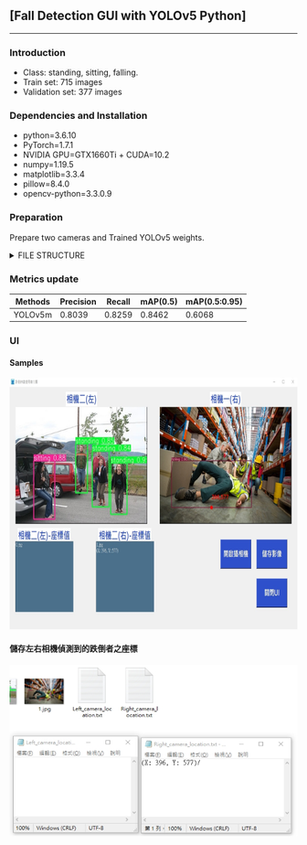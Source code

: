 ##  [Fall Detection GUI with YOLOv5 Python]
---

### Introduction
* Class: standing, sitting, falling.
* Train set: 715 images
* Validation set: 377 images

### Dependencies and Installation
* python=3.6.10
* PyTorch=1.7.1
* NVIDIA GPU=GTX1660Ti + CUDA=10.2
* numpy=1.19.5
* matplotlib=3.3.4
* pillow=8.4.0
* opencv-python=3.3.0.9

### Preparation
Prepare two cameras and Trained YOLOv5 weights.
<details>
<summary> FILE STRUCTURE </summary>
    
    Fall Detection UI with YOLOv5 (Python)
    |-- README.md
    |-- api
        |-- camera.py
    |-- Detection results
        |-- 0.jpg
        |-- 1.jpg
        |-- Left_camera_location.txt
        |-- Right_camera_location.txt
    |-- Photographed images
        |-- 0.jpg
        |-- 1.jpg
    |-- YOLOv5
        |-- models
        |-- runs
            |-- train
                |-- 7_496124
                    |-- weights
                        |-- best.pt
                        |-- last.pt
        |-- utils
        |-- detect.py
        
    |-- front.ico
    |-- UI.py
    
</details>


### Metrics update
|Methods|Precision|Recall|mAP(0.5)|mAP(0.5:0.95)
|-|-|-|-|-|
|YOLOv5m|0.8039|0.8259|0.8462|0.6068|


### UI
#### Samples

<p align='center'>
<img src="github_fig/UI.jpg" height="440px" width='680px'> 
</div>


#### 儲存左右相機偵測到的跌倒者之座標
<p align='center'>
<img src="github_fig/location_files.jpg" height="300px" width='550px'> 
</div>

